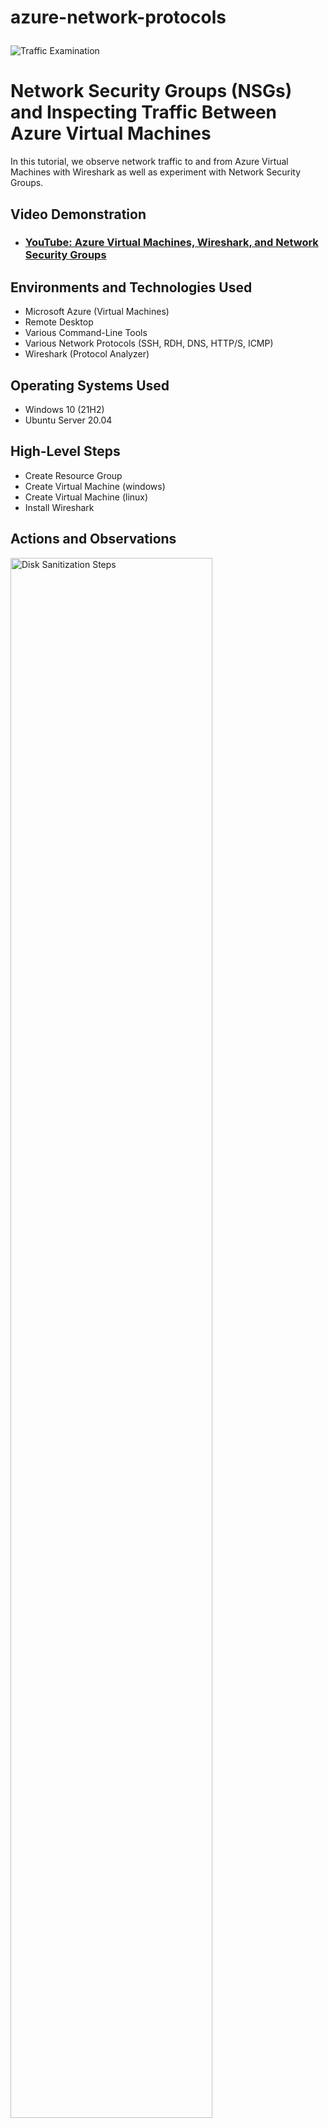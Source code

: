 # azure-network-protocols<p align="center">
<img src="https://i.imgur.com/Ua7udoS.png" alt="Traffic Examination"/>
</p>

<h1>Network Security Groups (NSGs) and Inspecting Traffic Between Azure Virtual Machines</h1>
In this tutorial, we observe  network traffic to and from Azure Virtual Machines with Wireshark as well as experiment with Network Security Groups. <br />


<h2>Video Demonstration</h2>

- ### [YouTube: Azure Virtual Machines, Wireshark, and Network Security Groups](https://www.youtube.com)

<h2>Environments and Technologies Used</h2>

- Microsoft Azure (Virtual Machines)
- Remote Desktop
- Various Command-Line Tools
- Various Network Protocols (SSH, RDH, DNS, HTTP/S, ICMP)
- Wireshark (Protocol Analyzer)

<h2>Operating Systems Used </h2>

- Windows 10 (21H2)
- Ubuntu Server 20.04

<h2>High-Level Steps</h2>

- Create Resource Group
- Create Virtual Machine (windows)
- Create Virtual Machine (linux)
- Install Wireshark

<h2>Actions and Observations</h2>

<p>
<img src="https://imgur.com/4onsF8D.png" height="80%" width="80%" alt="Disk Sanitization Steps"/>
</p>
<p>
The first step is to create the resource group, next create Create a Windows 10 Virtual Machine (VM). Next create a Linux (Ubuntu) VM .
While creating the VM, select the previously created Resource Group and allow it to create a new Virtual Network (Vnet) and Subnet.
Observe Your Virtual Network within Network Watcher

</p>
<br />

<p>
<img src="https://imgur.com/rgBUtRS.png" height="80%" width="80%" alt="Disk Sanitization Steps"/>
</p>
<p>
Use Remote Desktop to connect to your Windows 10 Virtual Machine, Install Wireshark on the Windows VM.
Open Wireshark and filter for ICMP traffic only. Retrieve the private IP address of the Ubuntu VM. Open PowerShell and attempt to ping it from within the Windows 10 VM
notice the ping requests and replies within WireShark, attempt to ping a public website (such as www.google.com) and observe the traffic in WireShark. Start a perpetual ping(-t) from Windows 10 VM to your Ubuntu VM.
Open the Network Security Group your Ubuntu VM is using and make a new rule to disable incoming ICMP traffic.Go back into the Windows 10 VM, notice the ICMP traffic in WireShark and the command line Ping activity.
Restart ICMP traffic for the Network Security Group your Ubuntu VM. Back in the Windows 10 VM, observe the ICMP traffic in WireShark and the command line Ping activity (should start working)
Stop the ping activity.
.
</p>
<br />

<p>
<img src="https://imgur.com/jnLNLw6.png" height="80%" width="80%" alt="Disk Sanitization Steps"/>
</p>
<img src="https://imgur.com/xxU9URi.png" height="80%" width="80%" alt="Disk Sanitization Steps"/>
<p>
Go into Wireshark and filter for SSH traffic only, now from your Windows 10 VM, “SSH into” your Ubuntu Virtual Machine (via its private IP address)
Type commands (ls, pwd, etc) into the linux SSH connection and observe SSH traffic spam in WireShark
Exit the SSH connection by typing ‘exit’ and pressing [Enter]
Now go into Wireshark and  filter for DHCP traffic only, now from your Windows 10 VM, attempt to issue your VM a new IP address from the command line (ipconfig /renew)
Observe the DHCP traffic appearing in WireShark. Once in Wireshark, filter for DNS traffic only.
From your Windows 10 VM within a command line, use nslookup to see the IP address for google.com and disney.com, observe the DNS traffic in WireShark
Go back to Wireshark and filter for RDP traffic only (tcp.port == 3389).  RDP (protocol) is constantly showing you a live stream from one computer to another, traffic is always being transmitted.

After you observed the traffic, you can now disconnect  your remote desktop connection and delete the Resource Group that was created at the beginning of this lab
.
</p>
<br />
